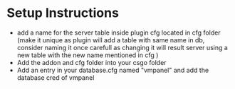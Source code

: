 # Setup Instructions
- add a name for the server table inside plugin cfg located in cfg folder (make it unique as plugin will add a table with same name in db, consider naming it once carefull as changing it will result server using a new table with the new name mentioned in cfg )
- Add the addon and cfg folder into your csgo folder
- Add an entry in your database.cfg named "vmpanel" and add the database cred of vmpanel

